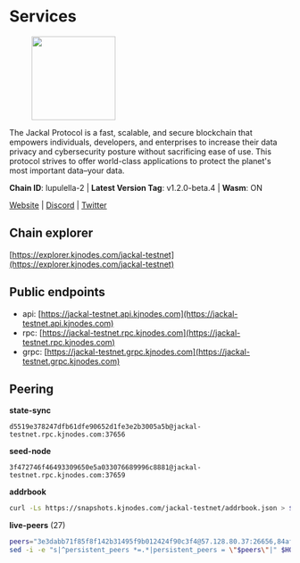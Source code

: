# Services

<figure><img src="https://raw.githubusercontent.com/kj89/testnet_manuals/main/pingpub/logos/jackal.png" width="150" alt=""><figcaption></figcaption></figure>

The Jackal Protocol is a fast, scalable, and secure blockchain that empowers  individuals, developers, and enterprises to increase their data privacy and  cybersecurity posture without sacrificing ease of use. This protocol strives  to offer world-class applications to protect the planet's most important data–your data.

**Chain ID**: lupulella-2 | **Latest Version Tag**: v1.2.0-beta.4 | **Wasm**: ON

[Website](https://jackalprotocol.com) | [Discord](https://discord.com/invite/5GKym3p6rj) | [Twitter](https://twitter.com/Jackal_Protocol)




## Chain explorer
[https://explorer.kjnodes.com/jackal-testnet](https://explorer.kjnodes.com/jackal-testnet)

## Public endpoints

* api: [https://jackal-testnet.api.kjnodes.com](https://jackal-testnet.api.kjnodes.com)
* rpc: [https://jackal-testnet.rpc.kjnodes.com](https://jackal-testnet.rpc.kjnodes.com)
* grpc: [https://jackal-testnet.grpc.kjnodes.com](https://jackal-testnet.grpc.kjnodes.com)

## Peering

**state-sync**

```text
d5519e378247dfb61dfe90652d1fe3e2b3005a5b@jackal-testnet.rpc.kjnodes.com:37656
```

**seed-node**

```text
3f472746f46493309650e5a033076689996c8881@jackal-testnet.rpc.kjnodes.com:37659
```

**addrbook**
```bash
curl -Ls https://snapshots.kjnodes.com/jackal-testnet/addrbook.json > $HOME/.canine/config/addrbook.json
```

**live-peers** (27)
```bash
peers="3e3dabb71f85f8f142b31495f9b012424f90c3f4@57.128.80.37:26656,84af58201840781a0a62449d1dcdb0ad0cf5bdb3@91.223.3.144:26356,6c6c7f370febd64447770da8aec0b9d359d61565@65.109.70.23:17556,e4e93ce4b050c9d821e15b69477f5da706121343@65.109.93.152:31656,09d9127972ded9e22f9f11833ed7fcfa149cf1fa@65.109.92.240:19126,372111fd8c3c11a57cd34db58b2bdd8d2b6e5005@172.104.19.93:26656,0e3058446ee9b1ad449b5d3a60d5c4f92dd3785c@65.109.30.12:56656,5c2a752c9b1952dbed075c56c600c3a79b58c395@195.3.220.57:26906,d5519e378247dfb61dfe90652d1fe3e2b3005a5b@65.109.68.190:37656,c28ae12dc190b2abfc578f8ed2fea90fa5ff3b1d@65.108.134.208:26656,0394449cab5a29f24dd4f37683d3b7622f27c0fc@65.108.206.118:61156,3c6d856a429224201d78c7f28026874d10a27f57@5.75.227.78:26656,9a2c091798681f89b11f8eea370bf9c6284437c5@167.86.115.183:26656,1b191fb9ef837dec648136097f94925a15dd85ab@213.170.135.20:26516,11b91d243d43e761c96cfbf49f2f2bd06cce2df8@65.109.23.114:17556,2ededbdbd98580e22ae8c3676e37b6e1fc1d987b@142.132.248.253:23656,dbe4ae998efcb0b0fddfaa55b8cdf02b89894411@23.29.55.92:26656,ff5171d91cb033670238998dc84bdf69468bb053@51.89.232.234:27686,80420ad774e622bda8e1dfa9b80da11eee7eed1f@144.126.140.252:29656,075c59c5917e4e41fcb3e28dba80292a457f79ea@65.108.57.170:26656,5eedbfbe64b942f4ab54db3842acf3bfab034c24@161.97.74.88:46656,d3677c7a3f9ef42d5ba213ae84c4c5749f4ee787@44.204.38.21:26656,1f11577400a5caadedc01261e0f4902983445fb1@94.23.23.189:26656,170397e75ca2b0f4e9f3b1bb5d0d23f9b10f01c7@31.208.129.103:26656,b549c1092e37db22576e31f19cbec4b1b3b36503@116.202.227.117:37656,fd5b3021fe67406e63c1a3e3e89cb243bc0791c9@65.109.32.174:32656,fa10dc1a1dc81ee2741e7f88327cb13d2ab56f54@65.109.23.182:19126"
sed -i -e "s|^persistent_peers *=.*|persistent_peers = \"$peers\"|" $HOME/.canine/config/config.toml
```
